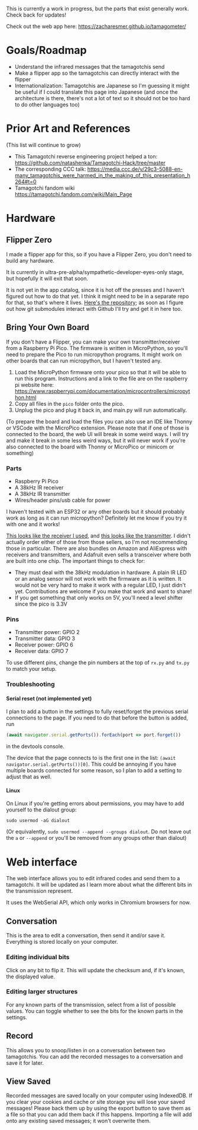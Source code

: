 This is currently a work in progress, but the parts that exist generally work. Check back for updates!

Check out the web app here: https://zacharesmer.github.io/tamagometer/

# Goals/Roadmap
- Understand the infrared messages that the tamagotchis send
- Make a flipper app so the tamagotchis can directly interact with the flipper
- Internationalization: Tamagotchis are Japanese so I'm guessing it might be useful if I could translate this page into Japanese (and once the architecture is there, there's not a lot of text so it should not be too hard to do other languages too)

# Prior Art and References
(This list will continue to grow)

- This Tamagotchi reverse engineering project helped a ton: https://github.com/natashenka/Tamagotchi-Hack/tree/master
- The corresponding CCC talk: https://media.ccc.de/v/29c3-5088-en-many_tamagotchis_were_harmed_in_the_making_of_this_presentation_h264#t=0
- Tamagotchi fandom wiki https://tamagotchi.fandom.com/wiki/Main_Page

# Hardware
## Flipper Zero
I made a flipper app for this, so if you have a Flipper Zero, you don't need to build any hardware. 

It is currently in ultra-pre-alpha/sympathetic-developer-eyes-only stage, but hopefully it will exit that soon. 

It is not yet in the app catalog, since it is hot off the presses and I haven't figured out how to do that yet. I think it might need to be in a separate repo for that, so that's where it lives. [Here's the repository](https://github.com/zacharesmer/tamagometer-companion-flipper); as soon as I figure out how git submodules interact with Github I'll try and get it in here too. 

## Bring Your Own Board
If you don't have a Flipper, you can make your own transmitter/receiver from a Raspberry Pi Pico. The firmware is written in MicroPython, so you'll need to prepare the Pico to run micropython programs. It might work on other boards that can run micropython, but I haven't tested any. 

1. Load the MicroPython firmware onto your pico so that it will be able to run this program. Instructions and a link to the file are on the raspberry pi website here: https://www.raspberrypi.com/documentation/microcontrollers/micropython.html
2. Copy all files in the `pico` folder onto the pico. 
3. Unplug the pico and plug it back in, and main.py will run automatically.

(To prepare the board and load the files you can also use an IDE like Thonny or VSCode with the MicroPico extension. Please note that if one of those is connected to the board, the web UI will break in some weird ways. I will try and make it break in some less weird ways, but it will never work if you're also connected to the board with Thonny or MicroPico or minicom or something)

### Parts
- Raspberry Pi Pico
- A 38kHz IR receiver 
- A 38kHz IR transmitter
- Wires/header pins/usb cable for power

I haven't tested with an ESP32 or any other boards but it should probably work as long as it can run micropython? Definitely let me know if you try it with one and it works!

[This looks like the receiver I used](https://www.ebay.com/itm/172087478029), and [this looks like the transmitter](https://www.ebay.com/itm/294328064400). I didn't actually order either of those from those sellers, so I'm not recommending those in particular. There are also bundles on Amazon and AliExpress with receivers and transmitters, and Adafruit even sells a transceiver where both are built into one chip. The important things to check for:

- They must deal with the 38kHz modulation in hardware. A plain IR LED or an analog sensor will not work with the firmware as it is written. It would not be very hard to make it work with a regular LED, I just didn't yet. Contributions are welcome if you make that work and want to share!
- If you get something that only works on 5V, you'll need a level shifter since the pico is 3.3V

### Pins
- Transmitter power: GPIO 2
- Transmitter data: GPIO 3
- Receiver power: GPIO 6
- Receiver data: GPIO 7

To use different pins, change the pin numbers at the top of `rx.py` and `tx.py` to match your setup.

### Troubleshooting
#### Serial reset (not implemented yet)
I plan to add a button in the settings to fully reset/forget the previous serial connections to the page. If you need to do that before the button is added, run 
```javascript
(await navigator.serial.getPorts()).forEach(port => port.forget())
```
in the devtools console.

The device that the page connects to is the first one in the list: `(await navigator.serial.getPorts())[0]`. This could be annoying if you have multiple boards connected for some reason, so I plan to add a setting to adjust that as well.

#### Linux
On Linux if you're getting errors about permissions, you may have to add yourself to the dialout group:

`sudo usermod -aG dialout` 

(Or equivalently, `sudo usermod --append --groups dialout`. Do not leave out the `a` or `--append` or you'll be removed from any groups other than dialout)

# Web interface
The web interface allows you to edit infrared codes and send them to a tamagotchi. It will be updated as I learn more about what the different bits in the transmission represent.  

It uses the WebSerial API, which only works in Chromium browsers for now.

## Conversation
This is the area to edit a conversation, then send it and/or save it. Everything is stored locally on your computer.

### Editing individual bits
Click on any bit to flip it. This will update the checksum and, if it's known, the displayed value.

### Editing larger structures
For any known parts of the transmission, select from a list of possible values. You can toggle whether to see the bits for the known parts in the settings.

## Record
This allows you to snoop/listen in on a conversation between two tamagotchis. You can add the recorded messages to a conversation and save it for later.

## View Saved
Recorded messages are saved locally on your computer using IndexedDB. If you clear your cookies and cache or site storage you will lose your saved messages! Please back them up by  using the export button to save them as a file so that you can add them back if this happens. Importing a file will add onto any existing saved messages; it won't overwrite them.
